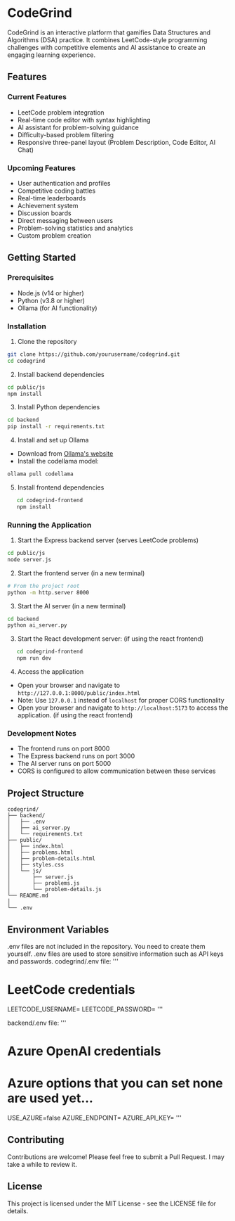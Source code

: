 # CodeGrind

CodeGrind is an interactive platform that gamifies Data Structures and Algorithms (DSA) practice. It combines LeetCode-style programming challenges with competitive elements and AI assistance to create an engaging learning experience.

## Features

### Current Features
- LeetCode problem integration
- Real-time code editor with syntax highlighting
- AI assistant for problem-solving guidance
- Difficulty-based problem filtering
- Responsive three-panel layout (Problem Description, Code Editor, AI Chat)

### Upcoming Features
- User authentication and profiles
- Competitive coding battles
- Real-time leaderboards
- Achievement system
- Discussion boards
- Direct messaging between users
- Problem-solving statistics and analytics
- Custom problem creation

## Getting Started

### Prerequisites
- Node.js (v14 or higher)
- Python (v3.8 or higher)
- Ollama (for AI functionality)

### Installation

1. Clone the repository
```bash
git clone https://github.com/yourusername/codegrind.git
cd codegrind
```

2. Install backend dependencies
```bash
cd public/js
npm install
```

3. Install Python dependencies
```bash
cd backend
pip install -r requirements.txt
```

4. Install and set up Ollama
- Download from [Ollama's website](https://ollama.ai)
- Install the codellama model:
```bash
ollama pull codellama
```

5. Install frontend dependencies
```bash
   cd codegrind-frontend
   npm install
```

### Running the Application

1. Start the Express backend server (serves LeetCode problems)
```bash
cd public/js
node server.js
```

2. Start the frontend server (in a new terminal)
```bash
# From the project root
python -m http.server 8000
```

3. Start the AI server (in a new terminal)
```bash
cd backend
python ai_server.py
```

3. Start the React development server: (if using the react frontend)
```bash
   cd codegrind-frontend
   npm run dev
   ```


4. Access the application
- Open your browser and navigate to `http://127.0.0.1:8000/public/index.html`
- Note: Use `127.0.0.1` instead of `localhost` for proper CORS functionality
- Open your browser and navigate to `http://localhost:5173` to access the application. (if using the react frontend)

### Development Notes
- The frontend runs on port 8000
- The Express backend runs on port 3000
- The AI server runs on port 5000
- CORS is configured to allow communication between these services

## Project Structure
```
codegrind/
├── backend/
│   ├── .env
│   ├── ai_server.py
│   └── requirements.txt
├── public/
│   ├── index.html
│   ├── problems.html
│   ├── problem-details.html
│   ├── styles.css
│   └── js/
│       ├── server.js
│       ├── problems.js
│       └── problem-details.js
└── README.md
│       
└── .env
```

## Environment Variables
.env files are not included in the repository. You need to create them yourself.
.env files are used to store sensitive information such as API keys and passwords.
codegrind/.env file:
'''
# LeetCode credentials
LEETCODE_USERNAME=
LEETCODE_PASSWORD=
'''

backend/.env file:
'''
# Azure OpenAI credentials
# Azure options that you can set none are used yet...
USE_AZURE=false
AZURE_ENDPOINT=
AZURE_API_KEY=
'''

## Contributing
Contributions are welcome! Please feel free to submit a Pull Request. I may take a while to review it.

## License
This project is licensed under the MIT License - see the LICENSE file for details.
